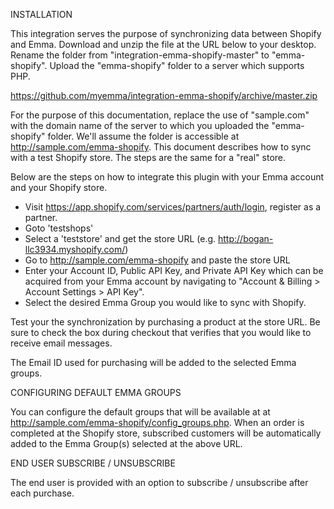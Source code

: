 INSTALLATION

This integration serves the purpose of synchronizing data between Shopify and Emma.  Download
and unzip the file at the URL below to your desktop.  Rename the folder from 
"integration-emma-shopify-master" to "emma-shopify".  Upload the "emma-shopify" folder to a 
server which supports PHP.

https://github.com/myemma/integration-emma-shopify/archive/master.zip

For the purpose of this documentation, replace the use of "sample.com" with the domain name 
of the server to which you uploaded the "emma-shopify" folder.  We'll assume the folder is
accessible at http://sample.com/emma-shopify.  This document describes how to sync with a 
test Shopify store.  The steps are the same for a "real" store.

Below are the steps on how to integrate this plugin with your Emma account and your Shopify store.

- Visit https://app.shopify.com/services/partners/auth/login, register as a partner.
- Goto 'testshops'
- Select a 'teststore' and get the store URL (e.g. http://bogan-llc3934.myshopify.com/)
- Go to http://sample.com/emma-shopify and paste the store URL 
- Enter your Account ID, Public API Key, and Private API Key which can be acquired from your 
Emma account by navigating to "Account & Billing > Account Settings > API Key".
- Select the desired Emma Group you would like to sync with Shopify.


Test your the synchronization by purchasing a product at the store URL.  Be sure to check the
box during checkout that verifies that you would like to receive email messages.

The Email ID used for purchasing will be added to the selected Emma groups.


CONFIGURING DEFAULT EMMA GROUPS

You can configure the default groups that will be available at
at http://sample.com/emma-shopify/config_groups.php. When an order is completed 
at the Shopify store, subscribed customers will be automatically added to the Emma Group(s) 
selected at the above URL.

END USER SUBSCRIBE / UNSUBSCRIBE

The end user is provided with an option to subscribe / unsubscribe after each purchase.
